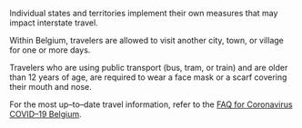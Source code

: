 Individual states and territories implement their own measures that may impact interstate travel.

Within Belgium, travelers are allowed to visit another city, town, or village for one or more days.

Travelers who are using public transport (bus, tram, or train) and are older than 12 years of age, are required to wear a face mask or a scarf covering their mouth and nose.

For the most up–to–date travel information, refer to the [FAQ for Coronavirus COVID–19 Belgium](https://www.info-coronavirus.be/en/faq/). 